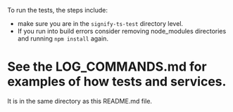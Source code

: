 To run the tests, the steps include:

- make sure you are in the `signify-ts-test` directory level.
- If you run into build errors consider removing node_modules directories and running `npm install` again.

# See the LOG_COMMANDS.md for examples of how tests and services.
It is in the same directory as this README.md file.